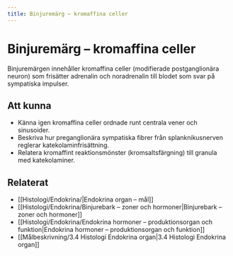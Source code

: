 ```yaml
---
title: Binjuremärg – kromaffina celler
---
```


# Binjuremärg – kromaffina celler

Binjuremärgen innehåller kromaffina celler (modifierade postganglionära neuron) som frisätter adrenalin och noradrenalin till blodet som svar på sympatiska impulser.

## Att kunna
- Känna igen kromaffina celler ordnade runt centrala vener och sinusoider.
- Beskriva hur preganglionära sympatiska fibrer från splanknikusnerven reglerar katekolaminfrisättning.
- Relatera kromaffint reaktionsmönster (kromsaltsfärgning) till granula med katekolaminer.

## Relaterat
- [[Histologi/Endokrina/|Endokrina organ – mål]]
- [[Histologi/Endokrina/Binjurebark – zoner och hormoner|Binjurebark – zoner och hormoner]]
- [[Histologi/Endokrina/Endokrina hormoner – produktionsorgan och funktion|Endokrina hormoner – produktionsorgan och funktion]]
- [[Målbeskrivning/3.4 Histologi Endokrina organ|3.4 Histologi Endokrina organ]]
